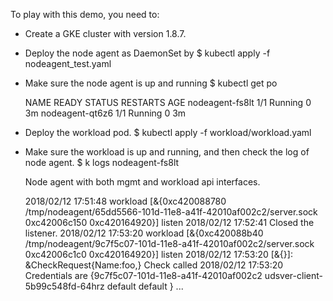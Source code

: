 To play with this demo, you need to:

- Create a GKE cluster with version 1.8.7.

- Deploy the node agent as DaemonSet by
  $ kubectl apply -f nodeagent_test.yaml

- Make sure the node agent is up and running
  $ kubectl get po

  NAME                              READY     STATUS        RESTARTS   AGE
  nodeagent-fs8lt                   1/1       Running       0          3m
  nodeagent-qt6z6                   1/1       Running       0          3m


- Deploy the workload pod.
  $ kubectl apply -f workload/workload.yaml

- Make sure the workload is up and running, and then check the log of node agent.
  $ k logs nodeagent-fs8lt

  Node agent with both mgmt and workload api interfaces.

  2018/02/12 17:51:48 workload [&{0xc420088780 /tmp/nodeagent/65dd5566-101d-11e8-a41f-42010af002c2/server.sock 0xc42006c150 0xc420164920}] listen
  2018/02/12 17:52:41 Closed the listener.
  2018/02/12 17:53:20 workload [&{0xc420088b40 /tmp/nodeagent/9c7f5c07-101d-11e8-a41f-42010af002c2/server.sock 0xc42006c1c0 0xc420164920}] listen
  2018/02/12 17:53:20 [&{}]: &CheckRequest{Name:foo,} Check called
  2018/02/12 17:53:20 Credentials are {9c7f5c07-101d-11e8-a41f-42010af002c2 udsver-client-5b99c548fd-64hrz default default <nil>}
  ...
